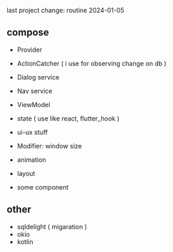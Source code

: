 
last project change: routine
2024-01-05



## compose
- Provider
- ActionCatcher ( i use for observing change on db )
- Dialog service
- Nav service
- ViewModel
- state ( use like react, flutter_hook )
- ui-ux stuff
- Modifier: window size

- animation
- layout
- some component



## other
- sqldelight ( migaration )
- okio
- kotlin

